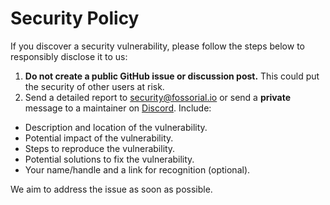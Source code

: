 # Security Policy

If you discover a security vulnerability, please follow the steps below to responsibly disclose it to us:

1. **Do not create a public GitHub issue or discussion post.** This could put the security of other users at risk.
2. Send a detailed report to [security@fossorial.io](mailto:security@fossorial.io) or send a **private** message to a maintainer on [Discord](https://discord.gg/HCJR8Xhme4). Include:

-   Description and location of the vulnerability.
-   Potential impact of the vulnerability.
-   Steps to reproduce the vulnerability.
-   Potential solutions to fix the vulnerability.
-   Your name/handle and a link for recognition (optional).

We aim to address the issue as soon as possible.
